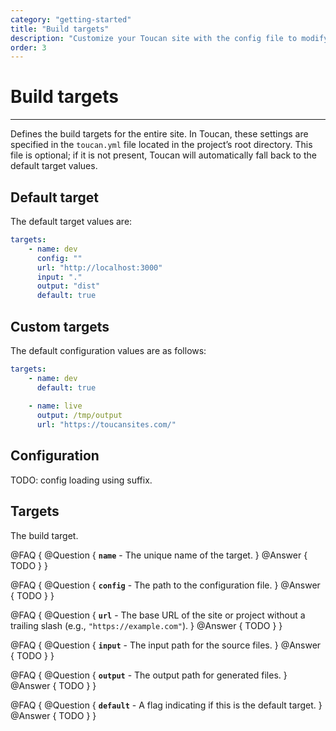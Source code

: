 ```yaml
---
category: "getting-started"
title: "Build targets"
description: "Customize your Toucan site with the config file to modify default locations, naming conventions, and enhance your website effortlessly."
order: 3
---
```


# Build targets
---

Defines the build targets for the entire site. In Toucan, these settings are specified in the `toucan.yml` file located in the project’s root directory. This file is optional; if it is not present, Toucan will automatically fall back to the default target values.

## Default target

The default target values are:

```yaml
targets:
    - name: dev 
      config: ""
      url: "http://localhost:3000"
      input: "."
      output: "dist"
      default: true
```

## Custom targets

The default configuration values are as follows:

```yaml
targets:
    - name: dev 
      default: true
    
    - name: live
      output: /tmp/output
      url: "https://toucansites.com/"
```

## Configuration

TODO: config loading using suffix.

## Targets

The build target.

@FAQ {
    @Question {
        **`name`** - The unique name of the target.
    }
    @Answer {
        TODO
    }
}

@FAQ {
    @Question {
        **`config`** - The path to the configuration file.
    }
    @Answer {
        TODO
    }
}

@FAQ {
    @Question {
        **`url`** - The base URL of the site or project without a trailing slash (e.g., `"https://example.com"`).
    }
    @Answer {
        TODO
    }
}

@FAQ {
    @Question {
        **`input`** - The input path for the source files.
    }
    @Answer {
        TODO
    }
}

@FAQ {
    @Question {
        **`output`** - The output path for generated files.
    }
    @Answer {
        TODO
    }
}

@FAQ {
    @Question {
        **`default`** - A flag indicating if this is the default target.
    }
    @Answer {
        TODO
    }
}
